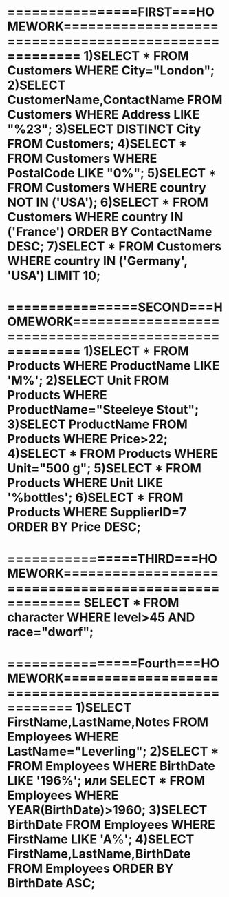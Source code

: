 ================FIRST===HOMEWORK======================================================
1)SELECT * FROM Customers WHERE City="London";
2)SELECT CustomerName,ContactName FROM Customers WHERE Address LIKE "%23";
3)SELECT DISTINCT City FROM Customers;
4)SELECT * FROM Customers WHERE PostalCode LIKE "0%";
5)SELECT * FROM Customers WHERE country NOT IN ('USA');
6)SELECT * FROM Customers WHERE country IN ('France') ORDER BY ContactName DESC;
7)SELECT * FROM Customers WHERE country IN ('Germany', 'USA') LIMIT 10;
======================================================================================

================SECOND===HOMEWORK=====================================================
1)SELECT * FROM Products WHERE ProductName LIKE 'M%';
2)SELECT Unit FROM Products WHERE ProductName="Steeleye Stout";
3)SELECT ProductName FROM Products WHERE Price>22;
4)SELECT * FROM Products WHERE Unit="500 g";
5)SELECT * FROM Products WHERE Unit LIKE '%bottles';
6)SELECT * FROM Products WHERE SupplierID=7 ORDER BY Price DESC;
======================================================================================

================THIRD===HOMEWORK======================================================
SELECT * FROM character WHERE level>45 AND race="dworf";
======================================================================================

================Fourth===HOMEWORK=====================================================
1)SELECT FirstName,LastName,Notes FROM Employees WHERE LastName="Leverling";
2)SELECT * FROM Employees WHERE BirthDate LIKE '196%'; или SELECT * FROM Employees WHERE YEAR(BirthDate)>1960;
3)SELECT BirthDate FROM Employees WHERE FirstName LIKE 'A%';
4)SELECT FirstName,LastName,BirthDate FROM Employees ORDER BY BirthDate ASC;
======================================================================================
